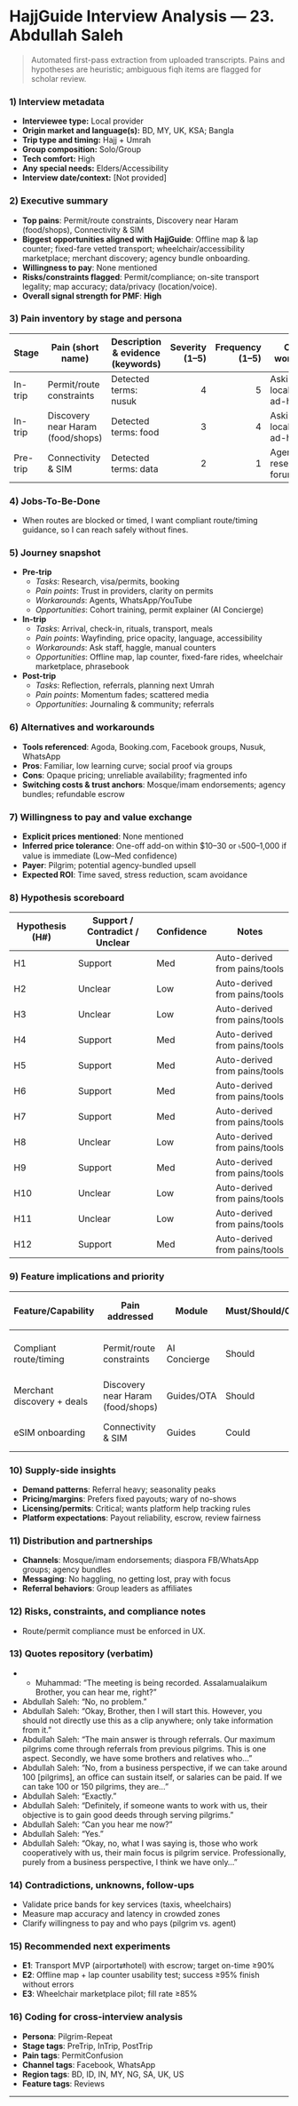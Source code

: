 # HajjGuide Interview Analysis — 23. Abdullah Saleh

> Automated first-pass extraction from uploaded transcripts. Pains and hypotheses are heuristic; ambiguous fiqh items are flagged for scholar review.

### 1) Interview metadata
- **Interviewee type:** Local provider
- **Origin market and language(s):** BD, MY, UK, KSA; Bangla
- **Trip type and timing:** Hajj + Umrah
- **Group composition:** Solo/Group
- **Tech comfort:** High
- **Any special needs:** Elders/Accessibility
- **Interview date/context:** [Not provided]

### 2) Executive summary
- **Top pains**: Permit/route constraints, Discovery near Haram (food/shops), Connectivity & SIM
- **Biggest opportunities aligned with HajjGuide**: Offline map & lap counter; fixed-fare vetted transport; wheelchair/accessibility marketplace; merchant discovery; agency bundle onboarding.
- **Willingness to pay**: None mentioned
- **Risks/constraints flagged**: Permit/compliance; on-site transport legality; map accuracy; data/privacy (location/voice).
- **Overall signal strength for PMF**: **High**

### 3) Pain inventory by stage and persona

| Stage | Pain (short name) | Description & evidence (keywords) | Severity (1–5) | Frequency (1–5) | Current workaround | Time/Money spent | Emotion | Related H# | Confidence |
|---|---|---|---:|---:|---|---|---|---|---|
| In-trip | Permit/route constraints | Detected terms: nusuk | 4 | 5 | Asking locals/agency, ad-hoc tools | Varies | Stress | H5,H7 | High |
| In-trip | Discovery near Haram (food/shops) | Detected terms: food | 3 | 4 | Asking locals/agency, ad-hoc tools | Varies | Frustration | H1 | High |
| Pre-trip | Connectivity & SIM | Detected terms: data | 2 | 1 | Agency research / DIY forums | Varies | Concern | H6,H9 | Med |

### 4) Jobs-To-Be-Done
- When routes are blocked or timed, I want compliant route/timing guidance, so I can reach safely without fines.

### 5) Journey snapshot
- **Pre-trip**
  - *Tasks*: Research, visa/permits, booking
  - *Pain points*: Trust in providers, clarity on permits
  - *Workarounds*: Agents, WhatsApp/YouTube
  - *Opportunities*: Cohort training, permit explainer (AI Concierge)
- **In-trip**
  - *Tasks*: Arrival, check-in, rituals, transport, meals
  - *Pain points*: Wayfinding, price opacity, language, accessibility
  - *Workarounds*: Ask staff, haggle, manual counters
  - *Opportunities*: Offline map, lap counter, fixed-fare rides, wheelchair marketplace, phrasebook
- **Post-trip**
  - *Tasks*: Reflection, referrals, planning next Umrah
  - *Pain points*: Momentum fades; scattered media
  - *Opportunities*: Journaling & community; referrals

### 6) Alternatives and workarounds
- **Tools referenced**: Agoda, Booking.com, Facebook groups, Nusuk, WhatsApp
- **Pros**: Familiar, low learning curve; social proof via groups
- **Cons**: Opaque pricing; unreliable availability; fragmented info
- **Switching costs & trust anchors**: Mosque/imam endorsements; agency bundles; refundable escrow

### 7) Willingness to pay and value exchange
- **Explicit prices mentioned**: None mentioned
- **Inferred price tolerance**: One-off add-on within $10–30 or ৳500–1,000 if value is immediate (Low–Med confidence)
- **Payer**: Pilgrim; potential agency-bundled upsell
- **Expected ROI**: Time saved, stress reduction, scam avoidance

### 8) Hypothesis scoreboard
| Hypothesis (H#) | Support / Contradict / Unclear | Confidence | Notes |
|---|---|---|---|
| H1 | Support | Med | Auto-derived from pains/tools |
| H2 | Unclear | Low | Auto-derived from pains/tools |
| H3 | Unclear | Low | Auto-derived from pains/tools |
| H4 | Support | Med | Auto-derived from pains/tools |
| H5 | Support | Med | Auto-derived from pains/tools |
| H6 | Support | Med | Auto-derived from pains/tools |
| H7 | Support | Med | Auto-derived from pains/tools |
| H8 | Unclear | Low | Auto-derived from pains/tools |
| H9 | Support | Med | Auto-derived from pains/tools |
| H10 | Unclear | Low | Auto-derived from pains/tools |
| H11 | Unclear | Low | Auto-derived from pains/tools |
| H12 | Support | Med | Auto-derived from pains/tools |

### 9) Feature implications and priority
| Feature/Capability | Pain addressed | Module | Must/Should/Could | Rationale & acceptance criteria |
|---|---|---|---|---|
| Compliant route/timing | Permit/route constraints | AI Concierge | Should | Route avoids restricted areas |
| Merchant discovery + deals | Discovery near Haram (food/shops) | Guides/OTA | Should | Filters + coupons |
| eSIM onboarding | Connectivity & SIM | Guides | Could | Step-by-step at airport |

### 10) Supply-side insights
- **Demand patterns**: Referral heavy; seasonality peaks
- **Pricing/margins**: Prefers fixed payouts; wary of no-shows
- **Licensing/permits**: Critical; wants platform help tracking rules
- **Platform expectations**: Payout reliability, escrow, review fairness

### 11) Distribution and partnerships
- **Channels**: Mosque/imam endorsements; diaspora FB/WhatsApp groups; agency bundles
- **Messaging**: No haggling, no getting lost, pray with focus
- **Referral behaviors**: Group leaders as affiliates

### 12) Risks, constraints, and compliance notes
- Route/permit compliance must be enforced in UX.

### 13) Quotes repository (verbatim)
- - Muhammad: “The meeting is being recorded. Assalamualaikum Brother, you can hear me, right?”
- Abdullah Saleh: “No, no problem.”
- Abdullah Saleh: “Okay, Brother, then I will start this. However, you should not directly use this as a clip anywhere; only take information from it.”
- Abdullah Saleh: “The main answer is through referrals. Our maximum pilgrims come through referrals from previous pilgrims. This is one aspect. Secondly, we have some brothers and relatives who…”
- Abdullah Saleh: “No, from a business perspective, if we can take around 100 [pilgrims], an office can sustain itself, or salaries can be paid. If we can take 100 or 150 pilgrims, they are…”
- Abdullah Saleh: “Exactly.”
- Abdullah Saleh: “Definitely, if someone wants to work with us, their objective is to gain good deeds through serving pilgrims.”
- Abdullah Saleh: “Can you hear me now?”
- Abdullah Saleh: “Yes.”
- Abdullah Saleh: “Okay, no, what I was saying is, those who work cooperatively with us, their main focus is pilgrim service. Professionally, purely from a business perspective, I think we have only…”

### 14) Contradictions, unknowns, follow-ups
- Validate price bands for key services (taxis, wheelchairs)
- Measure map accuracy and latency in crowded zones
- Clarify willingness to pay and who pays (pilgrim vs. agent)

### 15) Recommended next experiments
- **E1**: Transport MVP (airport⇄hotel) with escrow; target on-time ≥90%
- **E2**: Offline map + lap counter usability test; success ≥95% finish without errors
- **E3**: Wheelchair marketplace pilot; fill rate ≥85%

### 16) Coding for cross-interview analysis
- **Persona**: Pilgrim-Repeat
- **Stage tags**: PreTrip, InTrip, PostTrip
- **Pain tags**: PermitConfusion
- **Channel tags**: Facebook, WhatsApp
- **Region tags**: BD, ID, IN, MY, NG, SA, UK, US
- **Feature tags**: Reviews

---
